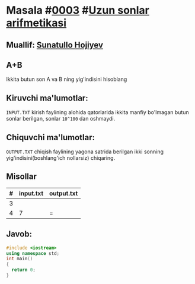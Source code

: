 # Masala #[0003](https://robocontest.uz/tasks/0003) #[Uzun sonlar arifmetikasi](https://robocontest.uz/tasks?category=2)
## Muallif: [Sunatullo Hojiyev](https://robocontest.uz/profile/sunnat)
## A+B
Ikkita butun son A va B ning yig'indisini hisoblang
## Kiruvchi ma'lumotlar:
`INPUT.TXT` kirish faylining alohida qatorlarida ikkita manfiy bo'lmagan butun sonlar berilgan, sonlar `10^100` dan oshmaydi.
## Chiquvchi ma'lumotlar:
`OUTPUT.TXT` chiqish faylining yagona satrida berilgan ikki sonning yig'indisini(boshlang'ich nollarsiz) chiqaring.
## Misollar
| # | input.txt  | output.txt  |
|---|------------|-------------|
| 3 
4 | 7 | = |
## Javob:
```cpp
#include <iostream>
using namespace std;
int main()
{
  return 0;
}
```
